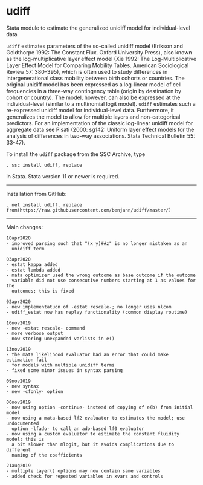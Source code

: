 # udiff
Stata module to estimate the generalized unidiff model for individual-level data

`udiff` estimates parameters of the so-called unidiff model (Erikson
and Goldthorpe 1992: The Constant Flux. Oxford University Press), also known as
the log-multiplicative layer effect model (Xie 1992: The Log-Multiplicative
Layer Effect Model for Comparing Mobility Tables. American Sociological Review
57: 380–395), which is often used to study differences in intergenerational
class mobility between birth cohorts or countries. The original unidiff model
has been expressed as a log-linear model of cell frequencies in a three-way
contingency table (origin by destination by cohort or country). The model,
however, can also be expressed at the individual-level (similar to a
multinomial logit model). `udiff` estimates such a re-expressed unidiff model for
individual-level data. Furthermore, it generalizes the model to allow for
multiple layers and non-categorical predictors. For an implementation of the
classic log-linear unidiff model for aggregate data see Pisati (2000: sg142:
Uniform layer effect models for the analysis of differences in two-way
associations. Stata Technical Bulletin 55: 33-47).

To install the `udiff` package from the SSC Archive, type

    . ssc install udiff, replace

in Stata. Stata version 11 or newer is required.

---

Installation from GitHub:

    . net install udiff, replace from(https://raw.githubusercontent.com/benjann/udiff/master/)

---

Main changes:

    10apr2020
    - improved parsing such that "(x y)##z" is no longer mistaken as an 
      unidiff term

    03apr2020
    - estat kappa added
    - estat lambda added
    - mata optimizer used the wrong outcome as base outcome if the outcome 
      variable did not use consecutive numbers starting at 1 as values for the
      outcomes; this is fixed

    02apr2020
    - new implementatuon of -estat rescale-; no longer uses nlcom
    - udiff_estat now has replay functionality (common display routine)

    16nov2019
    - new -estat rescale- command
    - more verbose output
    - now storing unexpanded varlists in e()

    13nov2019
    - the mata likelihood evaluator had an error that could make estimation fail
      for models with multiple unidiff terms
    - fixed some minor issues in syntax parsing

    09nov2019
    - new syntax
    - new -cfonly- option

    06nov2019
    - now using option -continue- instead of copying of e(b) from initial model
    - now using a mata-based lf2 evaluator to estimates the model; use undocumented 
      option -lfado- to call an ado-based lf0 evaluator
    - now using a custom evaluator to estimate the constant fluidity model; this is
      a bit slower than mlogit, but it avoids complications due to different
      naming of the coefficients

    21aug2019
    - multiple layer() options may now contain same variables
    - added check for repeated variables in xvars and controls
